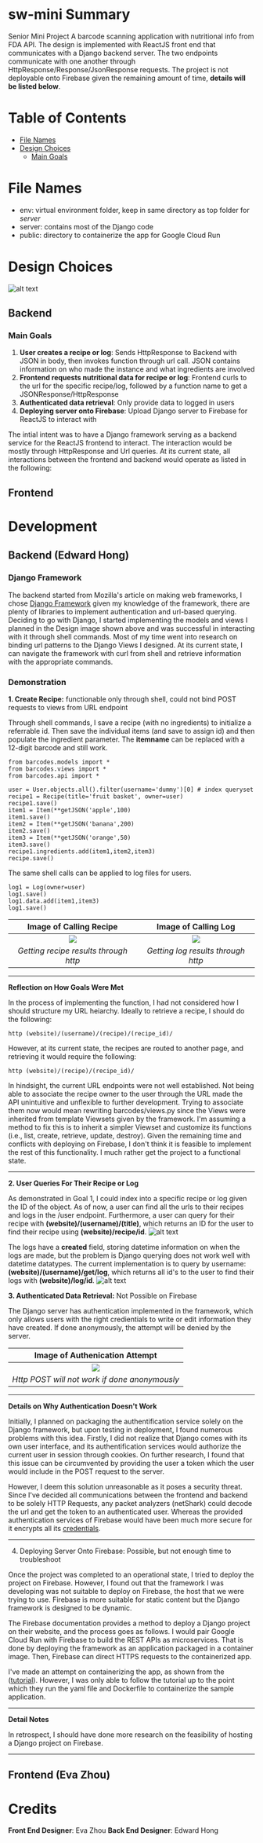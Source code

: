 # sw-mini Summary
Senior Mini Project
A barcode scanning application with nutritional info from FDA API. The design is implemented with ReactJS front end that communicates with a Django backend server. The two endpoints communicate with one another through HttpResponse/Response/JsonResponse requests. The project is not deployable onto Firebase given the remaining amount of time, **details will be listed below**.

# Table of Contents
- [File Names](#file-names)
- [Design Choices](#design-choices)
    - [Main Goals](#main-goals)


# File Names
* env: virtual environment folder, keep in same directory as top folder for *server*
* server: contains most of the Django code
* public: directory to containerize the app for Google Cloud Run


# Design Choices
![alt text](md/Design.png)
## Backend
### Main Goals
1. **User creates a recipe or log**: Sends HttpResponse to Backend with JSON in body, then invokes function through url call. JSON contains information on who made the instance and what ingredients are involved
2. **Frontend requests nutritional data for recipe or log**: Frontend curls to the url for the specific recipe/log, followed by a function name to get a JSONResponse/HttpResponse
3. **Authenticated data retrieval**: Only provide data to logged in users
4. **Deploying server onto Firebase**: Upload Django server to Firebase for ReactJS to interact with

The intial intent was to have a Django framework serving as a backend service for the ReactJS frontend to interact. The interaction would be mostly through HttpResponse and Url queries. At its current state, all interactions between the frontend and backend would operate as listed in the following:


## Frontend

# Development
## Backend (Edward Hong)
### Django Framework
The backend started from Mozilla's article on making web frameworks, I chose [Django Framework](https://developer.mozilla.org/en-US/docs/Learn/Server-side/First_steps/Web_frameworks) given my knowledge of the framework, there are plenty of libraries to implement authentication and url-based querying. Deciding to go with Django, I started implementing the models and views I planned in the Design image shown above and was successful in interacting with it through shell commands.
Most of my time went into research on binding url patterns to the Django Views I designed. At its current state, I can navigate the framework with curl from shell and retrieve information with the appropriate commands.

### Demonstration
**1. Create Recipe:** functionable only through shell, could not bind POST requests to views from URL endpoint

Through shell commands, I save a recipe (with no ingredients) to initialize a referrable id. Then save the individual items (and save to assign id) and then populate the ingredient parameter. The **itemname** can be replaced with a 12-digit barcode and still work.


```
from barcodes.models import *
from barcodes.views import *
from barcodes.api import *

user = User.objects.all().filter(username='dummy')[0] # index queryset
recipe1 = Recipe(title='fruit basket', owner=user)
recipe1.save()
item1 = Item(**getJSON('apple',100)
item1.save()
item2 = Item(**getJSON('banana',200)
item2.save()
item3 = Item(**getJSON('orange',50)
item3.save()
recipe1.ingredients.add(item1,item2,item3)
recipe.save()
```

The same shell calls can be applied to log files for users.

```
log1 = Log(owner=user)
log1.save()
log1.data.add(item1,item3)
log1.save()
```


 Image of Calling Recipe  | Image of Calling Log 
:-------------------------:|:-------------------------:
![](md/log.png)  |  ![](md/log.png)
*Getting recipe results through http*| *Getting log results through http*

---
**Reflection on How Goals Were Met**

In the process of implementing the function, I had not considered how I should structure my URL heiarchy. Ideally to retrieve a recipe, I should do the following:
```
http (website)/(username)/(recipe)/(recipe_id)/
```
However, at its current state, the recipes are routed to another page, and retrieving it would require the following:
```
http (website)/(recipe)/(recipe_id)/
```
In hindsight, the current URL endpoints were not well established. Not being able to associate the recipe owner to the user through the URL made the API unintuitive and unflexible to further development. Trying to associate them now would mean rewriting barcodes/views.py since the Views were inherited from template Viewsets given by the framework. I'm assuming a method to fix this is to inherit a simpler Viewset and customize its functions (i.e., list, create, retrieve, update, destroy). Given the remaining time and conflicts with deploying on Firebase, I don't think it is feasible to implement the rest of this functionality. I much rather get the project to a functional state.

---


**2. User Queries For Their Recipe or Log**

As demonstrated in Goal 1, I could index into a specific recipe or log given the ID of the object. As of now, a user can find all the urls to their recipes and logs in the /user endpoint. Furthermore, a user can query for their recipe with **(website)/(username)/(title)**, which returns an ID for the user to find their recipe using **(website)/recipe/id**.
![alt text](md/query_recipe.png)

The logs have a **created** field, storing datetime information on when the logs are made, but the problem is Django querying does not work well with datetime datatypes. The current implementation is to query by username: **(website)/(username)/get/log**, which returns all id's to the user to find their logs with **(website)/log/id**. 
![alt text](md/query_log.png)


**3. Authenticated Data Retrieval:** Not Possible on Firebase

The Django server has authentication implemented in the framework, which only allows users with the right credientials to write or edit information they have created. If done anonymously, the attempt will be denied by the server.

| Image of Authenication Attempt | 
|:-------------------------:|
|![](md/auth.png)  |
|*Http POST will not work if done anonymously*|


---
**Details on Why Authentication Doesn't Work**

Initially, I planned on packaging the authentification service solely on the Django framework, but upon testing in deployment, I found numerous problems with this idea. Firstly, I did not realize that Django comes with its own user interface, and its authentification services would authorize the current user in session through cookies. On further research, I found that this issue can be circumvented by providing the user a token which the user would include in the POST request to the server.

However, I deem this solution unreasonable as it poses a security threat. Since I've decided all communications between the frontend and backend to be solely HTTP Requests, any packet analyzers (netShark) could decode the url and get the token to an authenticated user. Whereas the provided authentication services of Firebase would have been much more secure for it encrypts all its [credentials](https://firebaseopensource.com/projects/firebase/scrypt/).

---


4. Deploying Server Onto Firebase: Possible, but not enough time to troubleshoot

Once the project was completed to an operational state, I tried to deploy the project on Firebase. However, I found out that the framework I was developing was not suitable to deploy on Firebase, the host that we were trying to use. Firebase is more suitable for static content but the Django framework is designed to be dynamic.

The Firebase documentation provides a method to deploy a Django project on their website, and the process goes as follows. I would pair Google Cloud Run with Firebase to build the REST APIs as microservices. That is done by deploying the framework as an application packaged in a container image. Then, Firebase can direct HTTPS requests to the containerized app. 

I've made an attempt on containerizing the app, as shown from the ([tutorial](https://cloud.google.com/python/django/run)). However, I was only able to follow the tutorial up to the point which they run the yaml file and Dockerfile to containerize the sample application.

---
**Detail Notes**

In retrospect, I should have done more research on the feasibility of hosting a Django project on Firebase. 

---


## Frontend (Eva Zhou)


# Credits
**Front End Designer**: Eva Zhou
**Back End Designer**: Edward Hong
